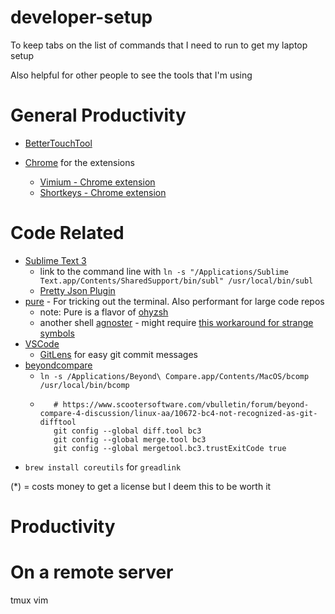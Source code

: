 # developer-setup
To keep tabs on the list of commands that I need to run to get my laptop setup 

Also helpful for other people to see the tools that I'm using

# General Productivity
* [BetterTouchTool](https://folivora.ai/)

* [Chrome](https://www.google.com/chrome/) for the extensions
  * [Vimium - Chrome extension](https://chrome.google.com/webstore/detail/vimium/dbepggeogbaibhgnhhndojpepiihcmeb?hl=en)
  * [Shortkeys - Chrome extension](https://chrome.google.com/webstore/detail/shortkeys-custom-keyboard/logpjaacgmcbpdkdchjiaagddngobkck?hl=en) 
  
# Code Related
* [Sublime Text 3](https://www.sublimetext.com/3)
  * link to the command line with `ln -s "/Applications/Sublime Text.app/Contents/SharedSupport/bin/subl" /usr/local/bin/subl`
  * [Pretty Json Plugin](https://packagecontrol.io/packages/Pretty%20JSON)
* [pure](https://github.com/sindresorhus/pure) - For tricking out the terminal. Also performant for large code repos
  * note: Pure is a flavor of [ohyzsh](https://github.com/ohmyzsh/ohmyzsh)
  * another shell [agnoster](https://github.com/agnoster/agnoster-zsh-theme) - might require [this workaround for strange symbols](https://github.com/ohmyzsh/ohmyzsh/issues/1906#issuecomment-275733922)
* [VSCode](https://code.visualstudio.com/)
  * [GitLens](https://marketplace.visualstudio.com/items?itemName=eamodio.gitlens) for easy git commit messages
* [beyondcompare](https://www.scootersoftware.com/)
  * `ln -s /Applications/Beyond\ Compare.app/Contents/MacOS/bcomp /usr/local/bin/bcomp`
  * ```
       # https://www.scootersoftware.com/vbulletin/forum/beyond-compare-4-discussion/linux-aa/10672-bc4-not-recognized-as-git-difftool
       git config --global diff.tool bc3
       git config --global merge.tool bc3
       git config --global mergetool.bc3.trustExitCode true
     ```
* `brew install coreutils` for `greadlink`

(*) = costs money to get a license but I deem this to be worth it

# Productivity 




# On a remote server
tmux
vim

